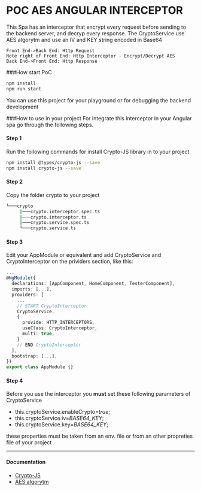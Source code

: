 # POC AES ANGULAR  INTERCEPTOR

This Spa has an interceptor that encrypt every request before sending to the backend server, and decryp every response.
The CryptoService use AES algorytm and use an IV and KEY string encoded in Base64
                    
```seq
Front End->Back End: Http Request
Note right of Front End: Http Interceptor - Encrypt/Decrypt AES
Back End->Front End: Http Response
```
###How start PoC
```bash
npm install  
npm run start
```
You can use this project for your playground or for debugging the backend development

###How to use in your project
For integrate this interceptor in your Angular spa go through the following steps.

#### Step 1
Run the following commands for install Crypto-JS library in to your project
```bash
npm install @types/crypto-js --save  
npm install crypto-js --save  
```
#### Step 2
Copy the folder crypto to your project
```bash
└───crypto
     |───crypto.interceptor.spec.ts
     |───crypto.interceptor.ts
     |───crypto.service.spec.ts
     └───crypto.service.ts
```

#### Step 3 
Edit your AppModule or equivalent and add  CryptoService and CryptoInterceptor on the prividers section, like this:
```typescript
...
@NgModule({
  declarations: [AppComponent, HomeComponent, TesterComponent],
  imports: [...],
  providers: [
    ...
    // START CryptoInterceptor
    CryptoService,
    {
      provide: HTTP_INTERCEPTORS,
      useClass: CryptoInterceptor,
      multi: true,
    }
    // END CryptoInterceptor
  ],
  bootstrap: [...],
})
export class AppModule {}

```
#### Step 4
Before you use the interceptor you **must** set these following parameters of CryptoService

- this.cryptoService.enableCrypto=*true*;
- this.cryptoService.iv=*BASE64_KEY*;
- this.cryptoService.key=*BASE64_KEY*;

these properties must be taken from an env. file or from an other propreties file of your project



------------

#### Documentation
- [Crypto-JS](https://cryptojs.gitbook.io/docs/)
- [AES algorytm](https://en.wikipedia.org/wiki/Advanced_Encryption_Standard)
